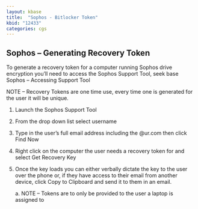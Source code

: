 ```yaml
---
layout: kbase
title:  "Sophos - Bitlocker Token"
kbid: "12433"
categories: cgs
---
```


## Sophos – Generating Recovery Token
 
To generate a recovery token for a computer running Sophos drive encryption you’ll need to access the Sophos Support Tool, seek base Sophos – Accessing Support Tool
 
NOTE – Recovery Tokens are one time use, every time one is generated for the user it will be unique.
 
1. Launch the Sophos Support Tool
 
2. From the drop down list select username
 
3. Type in the user’s full email address including the @ur.com then click Find Now
 
4. Right click on the computer the user needs a recovery token for and select Get Recovery Key
 
5. Once the key loads you can either verbally dictate the key to the user over the phone or, if they have access to their email from another device, click Copy to Clipboard and send it to them in an email.
 
    a. NOTE – Tokens are to only be provided to the user a laptop is assigned to